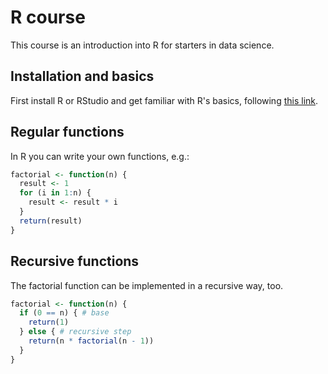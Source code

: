# R course
This course is an introduction into R for starters in data science.

## Installation and basics
First install R or RStudio and get familiar with R's basics, following [this link](https://cran.r-project.org/doc/contrib/Torfs+Brauer-Short-R-Intro.pdf "Get to know the basics").

## Regular functions
In R you can write your own functions, e.g.:

```R
factorial <- function(n) {
  result <- 1
  for (i in 1:n) {
    result <- result * i
  }
  return(result)
}
```

## Recursive functions
The factorial function can be implemented in a recursive way, too.

```R
factorial <- function(n) {
  if (0 == n) { # base
    return(1)
  } else { # recursive step
    return(n * factorial(n - 1))
  }
}
```
